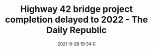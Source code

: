 ---
"title": "Highway 42 bridge project completion delayed to 2022 - The Daily Republic"
"date": "2021-9-28 19:34:0"
"feed_name": "GOOGLENEWSCONSTRUCTION"
"feed_website": "https://news.google.com/search?q=construction%2Bincident&hl=en-US&gl=US&ceid=US:en"
"feed_rss": "https://news.google.com/rss/search?q=construction%2Bincident&hl=en-US&gl=US&ceid=US:en"
"link": "https://www.mitchellrepublic.com/news/traffic-and-construction/7214342-Highway-42-bridge-project-completion-delayed-to-2022"
"source": "{'href': 'https://www.mitchellrepublic.com', 'title': 'The Daily Republic'}"
"file": "_posts/2021-1-1-8cc473812f3c7256e202d3ca7ddf179aea150d72.md"
"accident": "0"
"drilling": "0"
"dead": "0"
"injured": "0"
"arrested": "0"
"where": "unknown site"
"place": "unknown place"
---